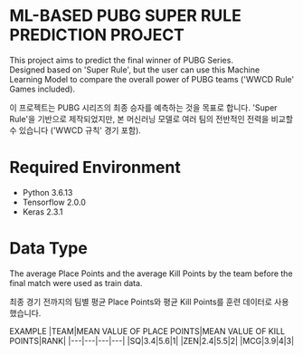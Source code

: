 # ML-BASED PUBG SUPER RULE PREDICTION PROJECT  

This project aims to predict the final winner of PUBG Series.  
Designed based on 'Super Rule', but the user can use this Machine Learning Model to compare the overall power of PUBG teams ('WWCD Rule' Games included).    
  
이 프로젝트는 PUBG 시리즈의 최종 승자를 예측하는 것을 목표로 합니다.
'Super Rule'을 기반으로 제작되었지만, 본 머신러닝 모델로 여러 팀의 전반적인 전력을 비교할 수 있습니다 ('WWCD 규칙' 경기 포함).  

# Required Environment  
- Python 3.6.13
- Tensorflow 2.0.0
- Keras 2.3.1
  
# Data Type  
The average Place Points and the average Kill Points by the team before the final match were used as train data.  

최종 경기 전까지의 팀별 평균 Place Points와 평균 Kill Points를 훈련 데이터로 사용했습니다.  
  
EXAMPLE
|TEAM|MEAN VALUE OF PLACE POINTS|MEAN VALUE OF KILL POINTS|RANK|
|---|---|---|---|
|SQ|3.4|5.6|1|
|ZEN|2.4|5.5|2|
|MCG|3.9|4|3|
